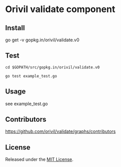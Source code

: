 # Orivil validate component

## Install

go get -v gopkg.in/orivil/validate.v0

## Test

```
cd $GOPATH/src/gopkg.in/orivil/validate.v0

go test example_test.go
```

## Usage

see example_test.go

## Contributors

https://github.com/orivil/validate/graphs/contributors

## License

Released under the [MIT License](https://github.com/orivil/validate/blob/master/LICENSE).
